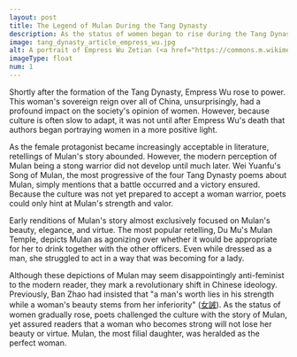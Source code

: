 ```yaml
---
layout: post
title: The Legend of Mulan During the Tang Dynasty
description: As the status of women began to rise during the Tang Dynasty, an influx of female protagonists appeared in literature. Mulan was one of the heroines emphasized during this time.
image: tang_dynasty_article_empress_wu.jpg
alt: A portrait of Empress Wu Zetian (<a href="https://commons.m.wikimedia.org/wiki/File%3AA_Tang_Dynasty_Empress_Wu_Zetian.JPG">Wikimedia Commons</a>).
imageType: float
num: 1
---
```


Shortly after the formation of the Tang Dynasty, Empress Wu rose to power. This woman's sovereign reign over all of China, unsurprisingly, had a profound impact on the society's opinion of women. However, because culture is often slow to adapt, it was not until after Empress Wu's death that authors began portraying women in a more positive light.

As the female protagonist became increasingly acceptable in literature, retellings of Mulan's story abounded. However, the modern perception of Mulan being a stong warrior did not develop until much later. Wei Yuanfu's Song of Mulan, the most progressive of the four Tang Dynasty poems about Mulan, simply mentions that a battle occurred and a victory ensured. Because the culture was not yet prepared to accept a woman warrior, poets could only hint at Mulan's strength and valor.

Early renditions of Mulan's story almost exclusively focused on Mulan's beauty, elegance, and virtue. The most popular retelling, Du Mu's Mulan Temple, depicts Mulan as agonizing over whether it would be appropriate for her to drink together with the other officers. Even while dressed as a man, she struggled to act in a way that was becoming for a lady.

Although these depictions of Mulan may seem disappointingly anti-feminist to the modern reader, they mark a revolutionary shift in Chinese ideology. Previously, Ban Zhao had insisted that "a man's worth lies in his strength while a woman's beauty stems from her inferiority" (<a href="https://zh.m.wikisource.org/wiki/%E5%A5%B3%E8%AA%A1">&#22899;&#35489;</a>). As the status of women gradually rose, poets challenged the culture with the story of Mulan, yet assured readers that a woman who becomes strong will not lose her beauty or virtue. Mulan, the most filial daughter, was heralded as the perfect woman.
